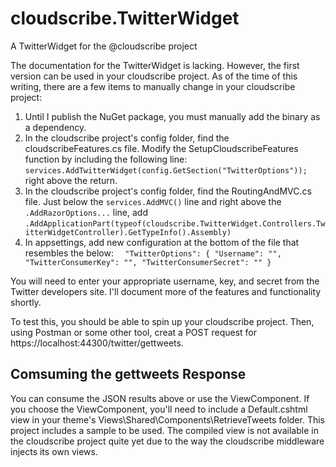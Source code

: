# cloudscribe.TwitterWidget
A TwitterWidget for the @cloudscribe project

The documentation for the TwitterWidget is lacking. However, the first version can be used in your cloudscribe project. As of the time of this writing, there are a few items to manually change in your cloudscribe project:

1. Until I publish the NuGet package, you must manually add the binary as a dependency.
2. In the cloudscribe project's config folder, find the cloudscribeFeatures.cs file. Modify the SetupCloudscribeFeatures function by including the following line: `services.AddTwitterWidget(config.GetSection("TwitterOptions"));` right above the return.
3. In the cloudscribe project's config folder, find the RoutingAndMVC.cs file. Just below the `services.AddMVC()` line and right above the `.AddRazorOptions...` line, add `.AddApplicationPart(typeof(cloudscribe.TwitterWidget.Controllers.TwitterWidgetController).GetTypeInfo().Assembly)`
4. In appsettings, add new configuration at the bottom of the file that resembles the below:
`  "TwitterOptions": {
    "Username": "",
    "TwitterConsumerKey": "",
    "TwitterConsumerSecret": ""
  }`
  
You will need to enter your appropriate username, key, and secret from the Twitter developers site. I'll document more of the features and functionality shortly.

To test this, you should be able to spin up your cloudscribe project. Then, using Postman or some other tool, creat a POST request for https://localhost:44300/twitter/gettweets.

## Comsuming the gettweets Response
You can consume the JSON results above or use the ViewComponent. If you choose the ViewComponent, you'll need to include a Default.cshtml view in your theme's Views\Shared\Components\RetrieveTweets folder. This project includes a sample to be used. The compiled view is not available in the cloudscribe project quite yet due to the way the cloudscribe middleware injects its own views.
